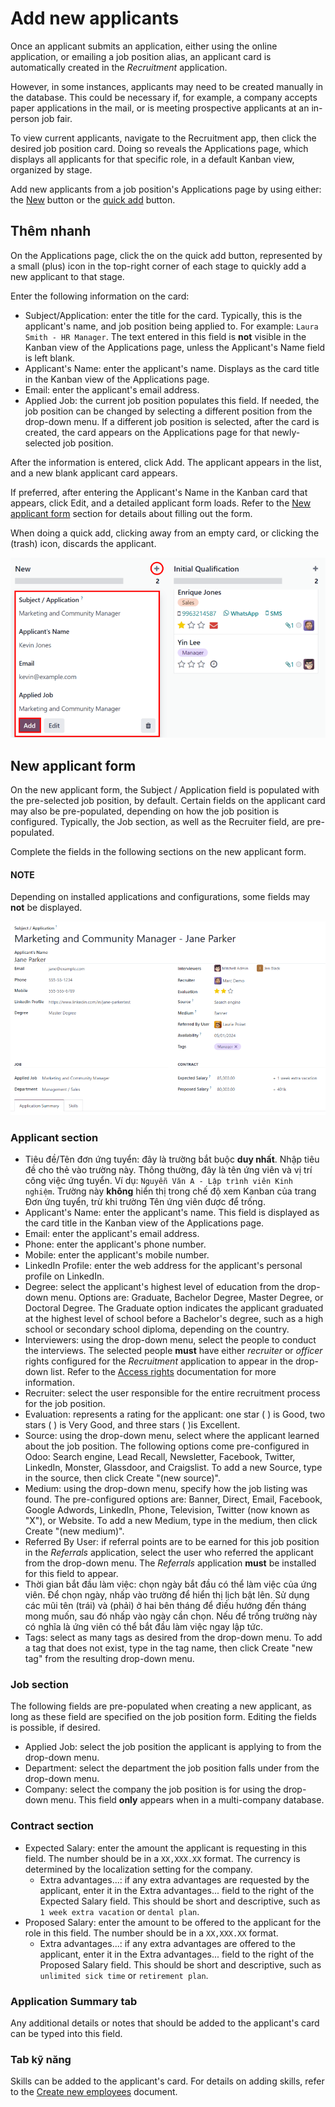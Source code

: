 # Add new applicants

Once an applicant submits an application, either using the online application, or emailing a job
position alias, an applicant card is automatically created in the *Recruitment* application.

However, in some instances, applicants may need to be created manually in the database. This could
be necessary if, for example, a company accepts paper applications in the mail, or is meeting
prospective applicants at an in-person job fair.

To view current applicants, navigate to the Recruitment app, then click the desired
job position card. Doing so reveals the Applications page, which displays all
applicants for that specific role, in a default Kanban view, organized by stage.

Add new applicants from a job position's Applications page by using either: the
[New](#recruitment-create-new-applicant) button or the [quick add](#recruitment-quick-add-applicant) button.

<a id="recruitment-quick-add-applicant"></a>

## Thêm nhanh

On the Applications page, click the on the quick add button, represented by a small
<i class="fa fa-plus"></i> (plus) icon in the top-right corner of each stage to quickly add a new
applicant to that stage.

Enter the following information on the card:

- Subject/Application: enter the title for the card. Typically, this is the applicant's
  name, and job position being applied to. For example: `Laura Smith - HR Manager`. The text entered
  in this field is **not** visible in the Kanban view of the Applications page, unless
  the Applicant's Name field is left blank.
- Applicant's Name: enter the applicant's name. Displays as the card title in the
  Kanban view of the Applications page.
- Email: enter the applicant's email address.
- Applied Job: the current job position populates this field. If needed, the job
  position can be changed by selecting a different position from the drop-down menu. If a different
  job position is selected, after the card is created, the card appears on the
  Applications page for that newly-selected job position.

After the information is entered, click Add. The applicant appears in the list, and a
new blank applicant card appears.

If preferred, after entering the Applicant's Name in the Kanban card that appears, click
Edit, and a detailed applicant form loads. Refer to the [New applicant form](#recruitment-applicant-details) section for details about filling out the form.

When doing a quick add, clicking away from an empty card, or clicking the <i class="fa fa-trash-o"></i>
(trash) icon, discards the applicant.

![All the fields for a new applicant form entered when using the Quick Add option.](add-new-applicants/quick-add.png)

<a id="recruitment-create-new-applicant"></a>

## New applicant form

On the new applicant form, the Subject / Application field is populated with the
pre-selected job position, by default. Certain fields on the applicant card may also be
pre-populated, depending on how the job position is configured. Typically, the Job
section, as well as the Recruiter field, are pre-populated.

Complete the fields in the following sections on the new applicant form.

#### NOTE
Depending on installed applications and configurations, some fields may **not** be displayed.

![All the fields for a new applicant form entered.](add-new-applicants/new-applicant.png)

<a id="recruitment-applicant-details"></a>

### Applicant section

- Tiêu đề/Tên đơn ứng tuyển: đây là trường bắt buộc **duy nhất**. Nhập tiêu đề cho thẻ vào trường này. Thông thường, đây là tên ứng viên và vị trí công việc ứng tuyển. Ví dụ: `Nguyễn Văn A - Lập trình viên Kinh nghiệm`. Trường này **không** hiển thị trong chế độ xem Kanban của trang Đơn ứng tuyển, trừ khi trường Tên ứng viên được để trống.
- Applicant's Name: enter the applicant's name. This field is displayed as the card
  title in the Kanban view of the Applications page.
- Email: enter the applicant's email address.
- Phone: enter the applicant's phone number.
- Mobile: enter the applicant's mobile number.
- LinkedIn Profile: enter the web address for the applicant's personal profile on
  LinkedIn.
- Degree: select the applicant's highest level of education from the drop-down menu.
  Options are: Graduate, Bachelor Degree, Master Degree, or
  Doctoral Degree. The Graduate option indicates the applicant graduated at
  the highest level of school before a Bachelor's degree, such as a high school or secondary school
  diploma, depending on the country.
- Interviewers: using the drop-down menu, select the people to conduct the interviews.
  The selected people **must** have either *recruiter* or *officer* rights configured for the
  *Recruitment* application to appear in the drop-down list. Refer to the [Access rights](../../general/users/access_rights.md) documentation for more information.
- Recruiter: select the user responsible for the entire recruitment process for the job
  position.
- Evaluation: represents a rating for the applicant: one star (<i class="fa fa-star"></i>
  <i class="fa fa-star-o"></i> <i class="fa fa-star-o"></i>) is Good, two stars (<i class="fa fa-star"></i>
  <i class="fa fa-star"></i> <i class="fa fa-star-o"></i>) is Very Good, and three stars (<i class="fa fa-star"></i>
  <i class="fa fa-star"></i> <i class="fa fa-star"></i>)is Excellent.
- Source: using the drop-down menu, select where the applicant learned about the job
  position. The following options come pre-configured in Odoo: Search engine,
  Lead Recall, Newsletter, Facebook, Twitter,
  LinkedIn, Monster, Glassdoor, and Craigslist. To
  add a new Source, type in the source, then click Create "(new source)".
- Medium: using the drop-down menu, specify how the job listing was found. The
  pre-configured options are: Banner, Direct, Email,
  Facebook, Google Adwords, LinkedIn, Phone,
  Television, Twitter (now known as "X"), or Website. To add a
  new Medium, type in the medium, then click Create "(new medium)".
- Referred By User: if referral points are to be earned for this job position in the
  *Referrals* application, select the user who referred the applicant from the drop-down menu. The
  *Referrals* application **must** be installed for this field to appear.
- Thời gian bắt đầu làm việc: chọn ngày bắt đầu có thể làm việc của ứng viên. Để chọn ngày, nhấp vào trường để hiển thị lịch bật lên. Sử dụng các mũi tên <i class="fa fa-angle-left"></i> (trái) và <i class="fa fa-angle-right"></i> (phải) ở hai bên tháng để điều hướng đến tháng mong muốn, sau đó nhấp vào ngày cần chọn. Nếu để trống trường này có nghĩa là ứng viên có thể bắt đầu làm việc ngay lập tức.
- Tags: select as many tags as desired from the drop-down menu. To add a tag that does
  not exist, type in the tag name, then click Create "new tag" from the resulting
  drop-down menu.

### Job section

The following fields are pre-populated when creating a new applicant, as long as these field are
specified on the job position form. Editing the fields is possible, if desired.

- Applied Job: select the job position the applicant is applying to from the drop-down
  menu.
- Department: select the department the job position falls under from the drop-down
  menu.
- Company: select the company the job position is for using the drop-down menu. This
  field **only** appears when in a multi-company database.

### Contract section

- Expected Salary: enter the amount the applicant is requesting in this field. The
  number should be in a `XX,XXX.XX` format. The currency is determined by the localization setting
  for the company.
  - Extra advantages...: if any extra advantages are requested by the applicant, enter
    it in the Extra advantages... field to the right of the Expected Salary
    field. This should be short and descriptive, such as `1 week extra vacation` or `dental plan`.
- Proposed Salary: enter the amount to be offered to the applicant for the role in this
  field. The number should be in a `XX,XXX.XX` format.
  - Extra advantages...: if any extra advantages are offered to the applicant, enter it
    in the Extra advantages... field to the right of the Proposed Salary
    field. This should be short and descriptive, such as `unlimited sick time` or `retirement plan`.

### Application Summary tab

Any additional details or notes that should be added to the applicant's card can be typed into this
field.

### Tab kỹ năng

Skills can be added to the applicant's card. For details on adding skills, refer to the
[Create new employees](../employees/new_employee.md#employees-skills) document.
